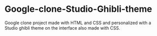 # Google-clone-Studio-Ghibli-theme
Google clone project made with HTML and CSS and personalized with a Studio ghibli theme on the interface also made with CSS.

